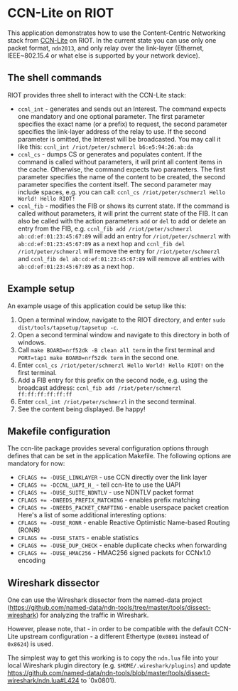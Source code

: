 # CCN-Lite on RIOT

This application demonstrates how to use the Content-Centric Networking stack
from [CCN-Lite](http://www.ccn-lite.net/) on RIOT. In the current state you can
use only one packet format, `ndn2013`, and only relay over the link-layer
(Ethernet, IEEE~802.15.4 or what else is supported by your network device).

## The shell commands

RIOT provides three shell to interact with the CCN-Lite stack:
* `ccnl_int`  - generates and sends out an Interest. The command expects one
                mandatory and one optional parameter. The first parameter
                specifies the exact name (or a prefix) to request, the second
                parameter specifies the link-layer address of the relay to use.
                If the second parameter is omitted, the Interest will be
                broadcasted. You may call it like this:
                `ccnl_int /riot/peter/schmerzl b6:e5:94:26:ab:da`
* `ccnl_cs`   - dumps CS or generates and populates content. If the command is
                called without parameters, it will print all content items in
                the cache. Otherwise, the command expects two parameters. The
                first parameter specifies the name of the content to be created,
                the second parameter specifies the content itself. The second
                parameter may include spaces, e.g. you can call:
               `ccnl_cs /riot/peter/schmerzl Hello World! Hello RIOT!`
* `ccnl_fib`  - modifies the FIB or shows its current state. If the command is
                called without parameters, it will print the current state of
                the FIB. It can also be called with the action parameters `add`
                or `del` to add or delete an entry from the FIB, e.g.
                `ccnl_fib add /riot/peter/schmerzl ab:cd:ef:01:23:45:67:89`
                will add an entry for `/riot/peter/schmerzl` with
                `ab:cd:ef:01:23:45:67:89` as a next hop and
                `ccnl_fib del /riot/peter/schmerzl`
                will remove the entry for `/riot/peter/schmerzl` and
                `ccnl_fib del ab:cd:ef:01:23:45:67:89`
                will remove all entries with `ab:cd:ef:01:23:45:67:89` as a
                next hop.

## Example setup

An example usage of this application could be setup like this:
1. Open a terminal window, navigate to the RIOT directory, and enter
   `sudo dist/tools/tapsetup/tapsetup -c`.
2. Open a second terminal window and navigate to this directory in both of
   windows.
3. Call `make BOARD=nrf52dk -B clean all term` in the first terminal and `PORT=tap1 make BOARD=nrf52dk
   term` in the second one.
4. Enter `ccnl_cs /riot/peter/schmerzl Hello World! Hello RIOT!` on the first
   terminal.
5. Add a FIB entry for this prefix on the second node, e.g. using the broadcast
   address: `ccnl_fib add /riot/peter/schmerzl ff:ff:ff:ff:ff:ff`
6. Enter `ccnl_int /riot/peter/schmerzl` in the second terminal.
7. See the content being displayed. Be happy!

## Makefile configuration

The ccn-lite package provides several configuration options through defines
that can be set in the application Makefile. The following options are
mandatory for now:
* `CFLAGS += -DUSE_LINKLAYER`         - use CCN directly over the link layer
* `CFLAGS += -DCCNL_UAPI_H_`          - tell ccn-lite to use the UAPI
* `CFLAGS += -DUSE_SUITE_NDNTLV`      - use NDNTLV packet format
* `CFLAGS += -DNEEDS_PREFIX_MATCHING` - enables prefix matching
* `CFLAGS += -DNEEDS_PACKET_CRAFTING` - enable userspace packet creation
Here's a list of some additional interesting options:
* `CFLAGS += -DUSE_RONR`              - enable Reactive Optimistic Name-based
                                        Routing (RONR)
* `CFLAGS += -DUSE_STATS`             - enable statistics
* `CFLAGS += -DUSE_DUP_CHECK`         - enable duplicate checks when forwarding
* `CFLAGS += -DUSE_HMAC256`             - HMAC256 signed packets for CCNx1.0
                                        encoding


## Wireshark dissector

One can use the Wireshark dissector from the named-data project
(https://github.com/named-data/ndn-tools/tree/master/tools/dissect-wireshark)
for analyzing the traffic in Wireshark.

However, please note, that - in order to be compatible with the default
CCN-Lite upstream configuration - a different Ethertype (`0x0801` instead of
`0x8624`) is used.

The simplest way to get this working is to copy the `ndn.lua` file into your
local Wireshark plugin directory (e.g. `$HOME/.wireshark/plugins`) and update
https://github.com/named-data/ndn-tools/blob/master/tools/dissect-wireshark/ndn.lua#L424
to `0x0801).
